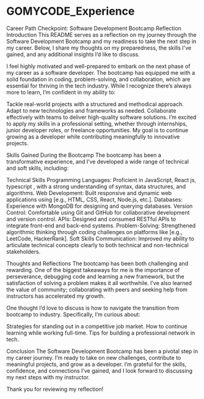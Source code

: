 # GOMYCODE_Experience

Career Path Checkpoint: Software Development Bootcamp Reflection
Introduction
This README serves as a reflection on my journey through the Software Development Bootcamp and my readiness to take the next step in my career. Below, I share my thoughts on my preparedness, the skills I've gained, and any additional insights I’d like to discuss.

I feel highly motivated and well-prepared to embark on the next phase of my career as a software developer. The bootcamp has equipped me with a solid foundation in coding, problem-solving, and collaboration, which are essential for thriving in the tech industry. While I recognize there’s always more to learn, I’m confident in my ability to:

Tackle real-world projects with a structured and methodical approach.
Adapt to new technologies and frameworks as needed.
Collaborate effectively with teams to deliver high-quality software solutions.
I’m excited to apply my skills in a professional setting, whether through internships, junior developer roles, or freelance opportunities. My goal is to continue growing as a developer while contributing meaningfully to innovative projects.

Skills Gained During the Bootcamp
The bootcamp has been a transformative experience, and I’ve developed a wide range of technical and soft skills, including:

Technical Skills
Programming Languages: Proficient in JavaScript, React js, typescript , with a strong understanding of syntax, data structures, and algorithms.
Web Development: Built responsive and dynamic web applications using [e.g., HTML, CSS, React, Node.js, etc.].
Databases: Experience with MongoDB for designing and querying databases.
Version Control: Comfortable using Git and GitHub for collaborative development and version control.
APIs: Designed and consumed RESTful APIs to integrate front-end and back-end systems.
Problem-Solving: Strengthened algorithmic thinking through coding challenges on platforms like [e.g., LeetCode, HackerRank].
Soft Skills
Communication: Improved my ability to articulate technical concepts clearly to both technical and non-technical stakeholders.



Thoughts and Reflections
The bootcamp has been both challenging and rewarding. One of the biggest takeaways for me is the importance of perseverance, debugging code and learning a new framework, but the satisfaction of solving a problem makes it all worthwhile. I’ve also learned the value of community; collaborating with peers and seeking help from instructors has accelerated my growth.

One thought I’d love to discuss is how to navigate the transition from bootcamp to industry. Specifically, I’m curious about:

Strategies for standing out in a competitive job market.
How to continue learning while working full-time.
Tips for building a professional network in tech.

Conclusion
The Software Development Bootcamp has been a pivotal step in my career journey. I’m ready to take on new challenges, contribute to meaningful projects, and grow as a developer. I’m grateful for the skills, confidence, and connections I’ve gained, and I look forward to discussing my next steps with my instructor.

Thank you for reviewing my reflection!
